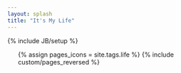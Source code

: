 ```yaml
---
layout: splash
title: "It's My Life"
---
```

{% include JB/setup %}

<ul class="thumbnails">
  {% assign pages_icons = site.tags.life %}
  {% include custom/pages_reversed %}
</ul>